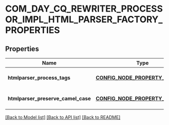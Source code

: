 # COM_DAY_CQ_REWRITER_PROCESSOR_IMPL_HTML_PARSER_FACTORY_PROPERTIES

## Properties
Name | Type | Description | Notes
------------ | ------------- | ------------- | -------------
**htmlparser_process_tags** | [**CONFIG_NODE_PROPERTY_ARRAY**](configNodePropertyArray.md) |  | [optional] [default to null]
**htmlparser_preserve_camel_case** | [**CONFIG_NODE_PROPERTY_BOOLEAN**](configNodePropertyBoolean.md) |  | [optional] [default to null]

[[Back to Model list]](../README.md#documentation-for-models) [[Back to API list]](../README.md#documentation-for-api-endpoints) [[Back to README]](../README.md)


